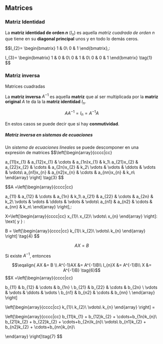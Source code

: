 ## Matrices

### Matriz Identidad

La **matriz identidad de orden $n$** ($I_{n}$) es aquella _matriz cuadrada de orden $n$_ que tiene en su **diagonal principal** unos y en todo lo demás ceros. 

$$I_{2}=
\begin{bmatrix} 
1 & 0\\
0 & 1
\end{bmatrix},\:

I_{3}=
\begin{bmatrix} 
1 & 0 & 0\\
0 & 1 & 0\\
0 & 0 & 1
\end{bmatrix} \tag{1}
$$

### Matriz inversa

Matrices cuadradas

La **matriz inversa** $A^{-1}$ es aquella **matriz** que al ser multiplicada por la **matriz original** $A$ te da la la **matriz identidad** $I_n$.

$$AA^{-1} = I_{n} = A^{-1}A \tag{2}$$



En estos casos se puede decir que si hay **conmutividad**.

##### Matriz inversa en sistemas de ecuaciones

Un _sistema de ecuaciones lineales_ se puede descomponer en una expresión de matrices
$$\left[\begin{array}{cccc|cc}

a_{11}x_{1} & a_{12}x_{1} & \cdots & a_{1n}x_{1}  & k_1\\
a_{21}x_{2} & a_{22}x_{2} & \cdots & a_{2n}x_{2}  & k_2\\
\vdots      & \vdots      & \ddots & \vdots       & \vdots\\ 
a_{n1}x_{n} & a_{n2}x_{n} & \cdots & a_{nn}x_{n} & k_n\\
\end{array} \right] \tag{3}
$$

$$A =\left[\begin{array}{cccc|cc}

a_{11} & a_{12} & \cdots & a_{1n} & k_1\\
a_{21} & a_{22} & \cdots & a_{2n} & k_2\\
\vdots & \vdots & \ddots & \vdots & \vdots\\ 
a_{n1} & a_{n2} & \cdots & a_{nn} & k_n\\
\end{array} \right],\: 

X=\left[\begin{array}{cccc|cc}
x_{1}\\
x_{2}\\
\vdots\\
x_{n}
\end{array} \right]\: \text{ y } \: 

B = \left[\begin{array}{cccc|cc}
k_{1}\\
k_{2}\\
\vdots\\
k_{n}
\end{array} \right] \tag{4}
$$

$$AX=B \tag{5}$$

Si existe $A^{-1}$, entonces

$$\eqalign{
AX       &= B \\
A^{-1}AX &= A^{-1}B\\
I_{n}X   &= A^{-1}B\\
X        &= A^{-1}B} \tag{6}$$
$$X =\left[\begin{array}{cccc|cc}

b_{11} & b_{12} & \cdots & b_{1n} \\
b_{21} & b_{22} & \cdots & b_{2n} \\
\vdots & \vdots & \ddots & \vdots \\ 
b_{n1} & b_{n2} & \cdots & b_{nn} \\
\end{array} \right]

\left[\begin{array}{cccc|cc}
k_{1}\\
k_{2}\\
\vdots\\
k_{n}
\end{array} \right] = 

\left[\begin{array}{cccc|cc}
b_{11}k_{1} + b_{12}k_{2} + \cdots+b_{1n}k_{n}\\
b_{21}k_{2} + b_{22}k_{2} + \cdots+b_{2n}k_{n}\\
\vdots\\
b_{n1}k_{2} + b_{n2}k_{2} + \cdots+b_{nn}k_{n}\\

\end{array} \right]\tag{7}
$$

